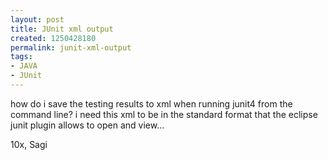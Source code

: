 ```yaml
---
layout: post
title: JUnit xml output
created: 1250428180
permalink: junit-xml-output
tags:
- JAVA
- JUnit
---
```

how do i save the testing results to xml when running junit4 from the command line? i need this xml to be in the standard format that the eclipse junit plugin allows to open and view...

10x,
Sagi
